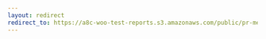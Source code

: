```yaml
---
layout: redirect
redirect_to: https://a8c-woo-test-reports.s3.amazonaws.com/public/pr-merge/41466/e2e/index.html
---
```

